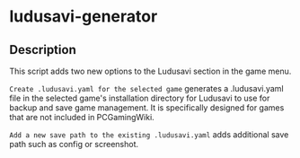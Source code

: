 # ludusavi-generator

## Description

This script adds two new options to the Ludusavi section in the game menu.

`Create .ludusavi.yaml for the selected game` generates a .ludusavi.yaml file in the selected game's installation directory for Ludusavi to use for backup and save game management. It is specifically designed for games that are not included in PCGamingWiki.

`Add a new save path to the existing .ludusavi.yaml` adds additional save path such as config or screenshot.
